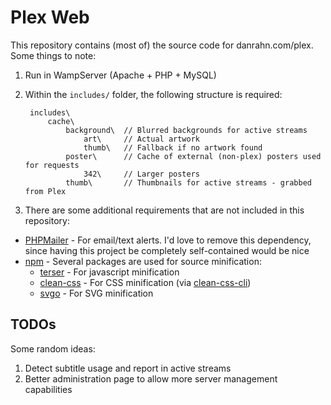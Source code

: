 # Plex Web

This repository contains (most of) the source code for danrahn.com/plex. Some things to note:

1. Run in WampServer (Apache + PHP + MySQL)

2. Within the `includes/` folder, the following structure is required:

        includes\
            cache\
                background\  // Blurred backgrounds for active streams
                    art\     // Actual artwork
                    thumb\   // Fallback if no artwork found
                poster\      // Cache of external (non-plex) posters used for requests
                    342\     // Larger posters
                thumb\       // Thumbnails for active streams - grabbed from Plex
3. There are some additional requirements that are not included in this repository:
  * [PHPMailer](https://github.com/PHPMailer/PHPMailer) - For email/text alerts. I'd love to remove this dependency, since having this project be completely self-contained would be nice
  * [npm](https://www.npmjs.com/) - Several packages are used for source minification:
    * [terser](https://openbase.io/js/terser) - For javascript minification
    * [clean-css](https://www.npmjs.com/package/clean-css) - For CSS minification (via [clean-css-cli](https://github.com/jakubpawlowicz/clean-css-cli))
    * [svgo](https://github.com/svg/svgo) - For SVG minification

## TODOs

Some random ideas:
1. Detect subtitle usage and report in active streams
2. Better administration page to allow more server management capabilities